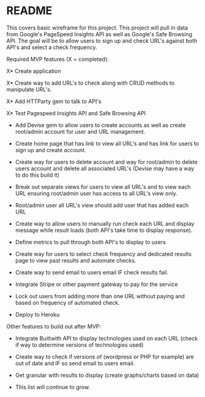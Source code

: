 # README

This covers basic wireframe for this project. This project will pull in data from Google's PageSpeed Insights API as well as Google's Safe Browsing API. The goal will be to allow users to sign up and check URL's against both API's and select a check frequency.

Required MVP features (X = completed):

X* Create application 

X* Create way to add URL's to check along with CRUD methods to manipulate URL's. 

X* Add HTTParty gem to talk to API's

X* Test Pagespeed Insights API and Safe Browsing API

* Add Devise gem to allow users to create accounts as well as create root/admin account for user and URL management. 

* Create home page that has link to view all URL's and has link for users to sign up and create account.

* Create way for users to delete account and way for root/admin to delete users account and delete all associated URL's (Devise may have a way to do this build it)

* Break out separate views for users to view all URL's and to view each URL ensuring root/admin user has access to all URL's view only.

* Root/admin user all URL's view should add user that has added each URL

* Create way to allow users to manually run check each URL and display message while result loads (both API's take time to display response).

* Define metrics to pull through both API's to display to users

* Create way for users to select check frequency and dedicated results page to view past results and automate checks.

* Create way to send email to users email IF check results fail. 

* Integrate Stripe or other payment gateway to pay for the service

* Lock out users from adding more than one URL without paying and based on frequency of automated check. 

* Deploy to Heroku 


Other features to build out after MVP:

* Integrate Builtwith API to display technologies used on each URL (check if way to determine versions of technologies used)

* Create way to check if versions of (wordpress or PHP for example) are out of date and IF so send email to users email. 

* Get granular with results to display (create graphs/charts based on data)

* This list will continue to grow. 
